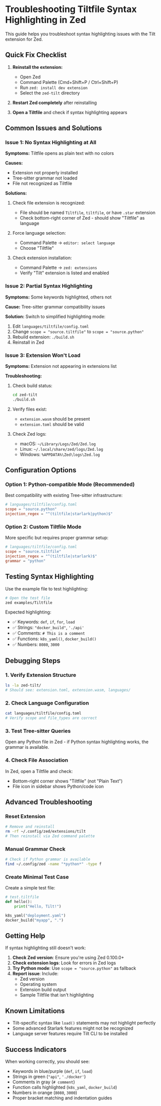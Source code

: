 # Troubleshooting Tiltfile Syntax Highlighting in Zed

This guide helps you troubleshoot syntax highlighting issues with the Tilt extension for Zed.

## Quick Fix Checklist

1. **Reinstall the extension:**
   - Open Zed
   - Command Palette (Cmd+Shift+P / Ctrl+Shift+P)
   - Run `zed: install dev extension`
   - Select the `zed-tilt` directory

2. **Restart Zed completely** after reinstalling

3. **Open a Tiltfile** and check if syntax highlighting appears

## Common Issues and Solutions

### Issue 1: No Syntax Highlighting at All

**Symptoms:** Tiltfile opens as plain text with no colors

**Causes:**
- Extension not properly installed
- Tree-sitter grammar not loaded
- File not recognized as Tiltfile

**Solutions:**
1. Check file extension is recognized:
   - File should be named `Tiltfile`, `tiltfile`, or have `.star` extension
   - Check bottom-right corner of Zed - should show "Tiltfile" as language

2. Force language selection:
   - Command Palette → `editor: select language`
   - Choose "Tiltfile"

3. Check extension installation:
   - Command Palette → `zed: extensions`
   - Verify "Tilt" extension is listed and enabled

### Issue 2: Partial Syntax Highlighting

**Symptoms:** Some keywords highlighted, others not

**Cause:** Tree-sitter grammar compatibility issues

**Solution:** Switch to simplified highlighting mode:
1. Edit `languages/tiltfile/config.toml`
2. Change `scope = "source.tiltfile"` to `scope = "source.python"`
3. Rebuild extension: `./build.sh`
4. Reinstall in Zed

### Issue 3: Extension Won't Load

**Symptoms:** Extension not appearing in extensions list

**Troubleshooting:**
1. Check build status:
   ```bash
   cd zed-tilt
   ./build.sh
   ```

2. Verify files exist:
   - `extension.wasm` should be present
   - `extension.toml` should be valid

3. Check Zed logs:
   - macOS: `~/Library/Logs/Zed/Zed.log`
   - Linux: `~/.local/share/zed/logs/Zed.log`
   - Windows: `%APPDATA%\Zed\logs\Zed.log`

## Configuration Options

### Option 1: Python-compatible Mode (Recommended)

Best compatibility with existing Tree-sitter infrastructure:

```toml
# languages/tiltfile/config.toml
scope = "source.python"
injection_regex = "^(tiltfile|starlark|python)$"
```

### Option 2: Custom Tiltfile Mode

More specific but requires proper grammar setup:

```toml
# languages/tiltfile/config.toml
scope = "source.tiltfile"
injection_regex = "^(tiltfile|starlark)$"
grammar = "python"
```

## Testing Syntax Highlighting

Use the example file to test highlighting:

```bash
# Open the test file
zed examples/Tiltfile
```

Expected highlighting:
- ✅ Keywords: `def`, `if`, `for`, `load`
- ✅ Strings: `"docker_build"`, `'./api'`
- ✅ Comments: `# This is a comment`
- ✅ Functions: `k8s_yaml()`, `docker_build()`
- ✅ Numbers: `8080`, `3000`

## Debugging Steps

### 1. Verify Extension Structure
```bash
ls -la zed-tilt/
# Should see: extension.toml, extension.wasm, languages/
```

### 2. Check Language Configuration
```bash
cat languages/tiltfile/config.toml
# Verify scope and file_types are correct
```

### 3. Test Tree-sitter Queries
Open any Python file in Zed - if Python syntax highlighting works, the grammar is available.

### 4. Check File Association
In Zed, open a Tiltfile and check:
- Bottom-right corner shows "Tiltfile" (not "Plain Text")
- File icon in sidebar shows Python/code icon

## Advanced Troubleshooting

### Reset Extension
```bash
# Remove and reinstall
rm -rf ~/.config/zed/extensions/tilt
# Then reinstall via Zed command palette
```

### Manual Grammar Check
```bash
# Check if Python grammar is available
find ~/.config/zed -name "*python*" -type f
```

### Create Minimal Test Case
Create a simple test file:
```python
# test.tiltfile
def hello():
    print("Hello, Tilt!")

k8s_yaml("deployment.yaml")
docker_build("myapp", ".")
```

## Getting Help

If syntax highlighting still doesn't work:

1. **Check Zed version**: Ensure you're using Zed 0.100.0+
2. **Check extension logs**: Look for errors in Zed logs
3. **Try Python mode**: Use `scope = "source.python"` as fallback
4. **Report issue**: Include:
   - Zed version
   - Operating system
   - Extension build output
   - Sample Tiltfile that isn't highlighting

## Known Limitations

- Tilt-specific syntax like `load()` statements may not highlight perfectly
- Some advanced Starlark features might not be recognized
- Language server features require Tilt CLI to be installed

## Success Indicators

When working correctly, you should see:
- Keywords in blue/purple (`def`, `if`, `load`)
- Strings in green (`"api"`, `'./docker'`)
- Comments in gray (`# comment`)
- Function calls highlighted (`k8s_yaml`, `docker_build`)
- Numbers in orange (`8080`, `3000`)
- Proper bracket matching and indentation guides
